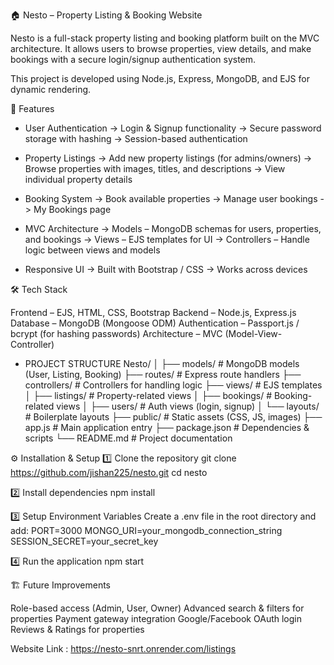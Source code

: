 🏠 Nesto – Property Listing & Booking Website

Nesto is a full-stack property listing and booking platform built on the MVC architecture.
It allows users to browse properties, view details, and make bookings with a secure login/signup authentication system.

This project is developed using Node.js, Express, MongoDB, and EJS for dynamic rendering.

🚀 Features

* User Authentication
-> Login & Signup functionality
-> Secure password storage with hashing
-> Session-based authentication

* Property Listings
-> Add new property listings (for admins/owners)
-> Browse properties with images, titles, and descriptions
-> View individual property details

* Booking System
-> Book available properties
-> Manage user bookings
-> My Bookings page

* MVC Architecture
-> Models – MongoDB schemas for users, properties, and bookings
-> Views – EJS templates for UI
-> Controllers – Handle logic between views and models

* Responsive UI
-> Built with Bootstrap / CSS
-> Works across devices

🛠️ Tech Stack

Frontend – EJS, HTML, CSS, Bootstrap
Backend – Node.js, Express.js
Database – MongoDB (Mongoose ODM)
Authentication – Passport.js / bcrypt (for hashing passwords)
Architecture – MVC (Model-View-Controller)

* PROJECT STRUCTURE
Nesto/
│
├── models/            # MongoDB models (User, Listing, Booking)
├── routes/            # Express route handlers
├── controllers/       # Controllers for handling logic
├── views/             # EJS templates
│   ├── listings/      # Property-related views
│   ├── bookings/      # Booking-related views
│   ├── users/         # Auth views (login, signup)
│   └── layouts/       # Boilerplate layouts
├── public/            # Static assets (CSS, JS, images)
├── app.js             # Main application entry
├── package.json       # Dependencies & scripts
└── README.md          # Project documentation

⚙️ Installation & Setup
1️⃣ Clone the repository
git clone https://github.com/jishan225/nesto.git
cd nesto

2️⃣ Install dependencies
npm install

3️⃣ Setup Environment Variables
Create a .env file in the root directory and add:
PORT=3000
MONGO_URI=your_mongodb_connection_string
SESSION_SECRET=your_secret_key

4️⃣ Run the application
npm start

🏗️ Future Improvements

Role-based access (Admin, User, Owner)
Advanced search & filters for properties
Payment gateway integration
Google/Facebook OAuth login
Reviews & Ratings for properties

Website Link : https://nesto-snrt.onrender.com/listings


